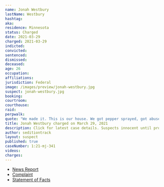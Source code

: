 ```yaml
---
name: Jonah Westbury
lastName: Westbury
hashtag:
aka:
residence: Minnesota
status: Charged
date: 2021-03-29
charged: 2021-03-29
indicted:
convicted: 
sentenced: 
dismissed: 
deceased:
age: 26
occupation:
affiliations:
jurisdiction: Federal
image: /images/preview/jonah-westbury.jpg
suspect: jonah-westbury.jpg
booking:
courtroom:
courthouse:
raid:
perpwalk:
quote: "We made it. This is our house. We got pepper sprayed, got abused..."
title: Jonah Westbury charged on March 29, 2021
description: Click for latest case details. Suspects innocent until proven guilty.
author: seditiontrack
layout: suspect
published: true
caseNumber: 1:21-mj-341
videos:
charges:
---
```

- [News Report](https://kstp.com/news/26-year-old-minnesota-man-arrested-in-connection-with-us-capitol-attack/6069768/)
- [Complaint](https://www.justice.gov/usao-dc/case-multi-defendant/file/1385911/download)
- [Statement of Facts](https://www.justice.gov/usao-dc/case-multi-defendant/file/1385916/download)
